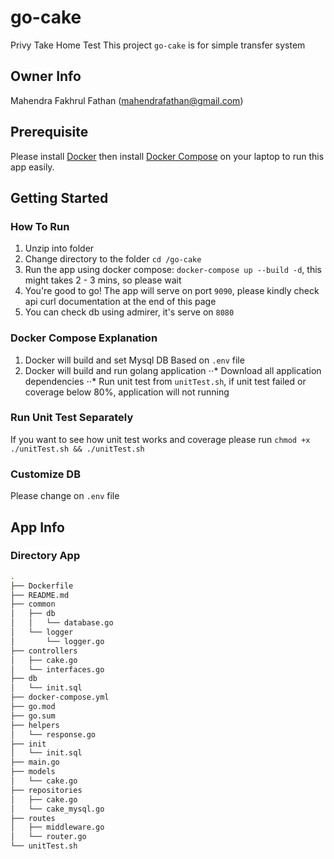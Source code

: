 # go-cake
Privy Take Home Test
This project `go-cake` is for simple transfer system
## Owner Info
Mahendra Fakhrul Fathan (mahendrafathan@gmail.com)

## Prerequisite
Please install [Docker](docker.com/get-started) then install [Docker Compose](https://docs.docker.com/compose/install/) on your laptop to run this app easily.

## Getting Started
### How To Run
1. Unzip into folder
2. Change directory to the folder `cd /go-cake`
3. Run the app using docker compose: `docker-compose up --build -d`, this might takes 2 - 3 mins, so please wait
5. You're good to go! The app will serve on port `9090`, please kindly check api curl documentation at the end of this page
6. You can check db using admirer, it's serve on `8080`

### Docker Compose Explanation
1. Docker will build and set Mysql DB Based on `.env` file
2. Docker will build and run golang application
⋅⋅* Download all application dependencies
⋅⋅* Run unit test from `unitTest.sh`, if unit test failed or coverage below 80%, application will not running

### Run Unit Test Separately
If you want to see how unit test works and coverage please run `chmod +x ./unitTest.sh && ./unitTest.sh`

### Customize DB 
Please change on `.env` file

## App Info
### Directory App
```bash
.
├── Dockerfile
├── README.md
├── common
│   ├── db
│   │   └── database.go
│   └── logger
│       └── logger.go
├── controllers
│   ├── cake.go
│   └── interfaces.go
├── db
│   └── init.sql
├── docker-compose.yml
├── go.mod
├── go.sum
├── helpers
│   └── response.go
├── init
│   └── init.sql
├── main.go
├── models
│   └── cake.go
├── repositories
│   ├── cake.go
│   └── cake_mysql.go
├── routes
│   ├── middleware.go
│   └── router.go
└── unitTest.sh
```